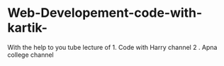 # Web-Developement-code-with-kartik-
With the help to you tube lecture of  1. Code with Harry channel
                                      2 . Apna college channel
